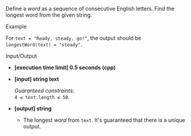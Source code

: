 
Define a  _word_  as a sequence of consecutive English letters. Find the longest  _word_  from the given string.

Example

For  `text = "Ready, steady, go!"`, the output should be  
`longestWord(text) = "steady"`.

Input/Output

-   **[execution time limit] 0.5 seconds (cpp)**
    
-   **[input] string text**
    
    _Guaranteed constraints:_  
    `4 ≤ text.length ≤ 50`.
    
-   **[output] string**
    
    -   The longest  _word_  from  `text`. It's guaranteed that there is a unique output.